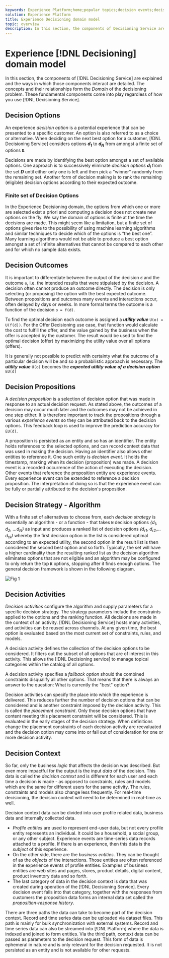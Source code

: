 ```yaml
---
keywords: Experience Platform;home;popular topics;decision events;decision event;Decision events
solution: Experience Platform
title: Experience Decisioning domain model
topic: overview
description: In this section, the components of Decisioning Service are explained and the ways in which those components interact are detailed. The concepts and their relationships form the *Domain* of the decisioning problem. These fundamental components come into play regardless of how you use Decisioning Service].
---
```


# Experience [!DNL Decisioning] domain model

In this section, the components of [!DNL Decisioning Service] are explained and the ways in which those components interact are detailed. The concepts and their relationships form the *Domain* of the decisioning problem. These fundamental components come into play regardless of how you use [!DNL Decisioning Service].

## Decision Options

An experience *decision option* is a potential experience that can be presented to a specific customer. An option is also referred to as a choice or alternative. When deciding on the next best option for a customer, [!DNL Decisioning Service] considers options ***d<sub>1</sub>*** to ***d<sub>N</sub>*** from amongst a finite set of options **`D`**.

Decisions are made by identifying the best option amongst a set of available options. One approach is to successively eliminate *decision options* ***d<sub>i</sub>*** from the set ***D*** until either only one is left and then pick a "winner" randomly from the remaining set. Another form of decision making is to rank the remaining (eligible) decision options according to their expected outcome.

### Finite set of Decision Options

In the Experience Decisioning domain, the options from which one or more are selected exist a priori and computing a decision does not create new options on the fly. We say the domain of options is finite at the time the decisions are made. This might seem like a limitation, but a finite set of options gives rise to the possibility of using machine learning algorithms and similar techniques to decide which of the options is “the best one”. Many learning algorithms would not be able to produce a best option amongst a set of infinite alternatives that cannot be compared to each other and for which no sample data exists.

## Decision Outcomes

It is important to differentiate between the output of the decision `d` and the outcome `o`, i.e. the intended results that were stipulated by the decision. A decision often cannot produce an outcome directly. The decision is only selecting (or proposing) the option with the best expected outcome. Between propositions and outcomes many events and interactions occur, often delayed by days or weeks. In more formal terms the outcome is a function of the decision `o = f(d)`.

To find the optimal decision each outcome is assigned a ***utility value*** `U(o) = U(f(d))`.
For the Offer Decisioning use case, that function would calculate the cost to fulfill the offer, and the value gained by the business when the offer is accepted by the customer. The result would be used to find the optimal decision (offer) by maximizing the utility value over all options (offers).

It is generally not possible to predict with certainty what the outcome of a particular decision will be and so a probabilistic approach is necessary. The ***utility value*** `U(o)` becomes the ***expected utility value of a decision option*** `EU(d)`

## Decision Propositions

A *decision proposition* is a selection of decision option that was made in response to an actual decision request. As stated above, the outcomes of a decision may occur much later and the outcomes may not be achieved in one step either. It is therefore important to track the propositions through a various *experience events* so they can be attributed back to the decision options. This feedback loop is used to improve the prediction accuracy for `EU(d)`.

A proposition is persisted as an entity and so has an identifier. The entity holds  references to the selected options, and can record context data that was used in making the decision. Having an identifier also allows other entities to reference it. One such entity is *decision event*. It holds the timestamp, marking when its decision (proposition) was made. A decision event is a recorded occurrence of the action of executing the decision. Other events that reference the proposition entity are experience events. Every experience event can be extended to reference a decision proposition. The interpretation of doing so is that the experience event can be fully or partially attributed to the decision's proposition.

## Decision Strategy - Algorithm

With a finite set of alternatives to choose from, each *decision strategy* is essentially an algorithm - or a function - that takes **`N`** decision options *{d<sub>1</sub>, d<sub>2</sub>, …d<sub>N</sub>}* as input and produces a ranked list of decision options *(d<sub>r1</sub>, d<sub>r2</sub>,…d<sub>rk</sub>)* whereby the first decision option in the list is considered optimal according to an expected utility, the second option in the result list is then considered the second best option and so forth. Typically, the set will have a higher cardinality than the resulting ranked list as the decision algorithm eliminates options that are not eligible and an algorithm may be configured to only return the top **`K`** options, stopping after it finds enough options.
The general decision framework is shown in the following diagram.

![Fig 1](./images/decisioning-optimization.png)

## Decision Activities

*Decision activities* configure the algorithm and supply parameters for a specific decision strategy. The strategy parameters include the constraints applied to the options and the ranking function. All decisions are made in the context of an activity. [!DNL Decisioning Service] hosts many activities, and activities can be reused across channels. At any given time, the best option is evaluated based on the most current set of constraints, rules, and models.  

A decision activity defines the collection of the decision options to be considered. It filters out the subset of all options that are of interest in this activity. This allows the [!DNL Decisioning service] to manage topical categories within the catalog of all options.

A decision activity specifies a *fallback option* should the combined constraints disqualify all other options. That means that there is always an answer to the question: What is currently the "best" option?

Decision activities can specify the place into which the experience is delivered. This reduces further the number of decision options that can be considered and is another constraint imposed by the decision activity. This is called the *placement constraint*. Only those decision options that have content meeting this placement constraint will be considered. This is evaluated in the early stages of the decision strategy. When definitions change the placement constraints of each decision activity are reevaluated and the decision option may come into or fall out of consideration for one or more decision activity.

## Decision Context

So far, only the business *logic* that affects the decision was described. But even more impactful for the output is the input *data* of the decision. This data is called the *decision context* and is different for each user and each time a decision is made - as opposed to constraints, rules and models which are the same for different users for the same activity. The rules, constraints and models also change less frequently. For real-time decisioning, the decision context will need to be determined in real-time as well. 

Decision context data can be divided into user profile related data, business data and internally collected data. 

- *Profile entities* are used to represent end-user data, but not every profile entity represents an individual. It could be a household, a social group, or any other subject. Experience events are time-series data records attached to a profile. If there is an experience, then this data is the *subject* of this experience. 
- On the other side, there are the  *business entities*. They can be thought of as the *objects* of the interactions. Those entities are often referenced in the experience events of profile entities. Examples of business entities are web sites and pages, stores, product details, digital content, product inventory data and so forth.
- The last category of data in the decision context is data that was created during operation of the [!DNL Decisioning Service]. Every decision event falls into that category, together with the responses from customers the proposition data forms an internal data set called the *proposition-response history*.

There are three paths the data can take to become part of the decision context. Record and time series data can be uploaded via dataset files. This path is mainly for bulk synchronization with external systems. Record and time series data can also be streamed into [!DNL Platform] where the data is indexed and joined to form entities. Via the third path, context data can be passed as parameters to the decision request. This form of data is ephemeral in nature and is only relevant for the decision requested. It is not persisted as an entity and is not available for other requests.

